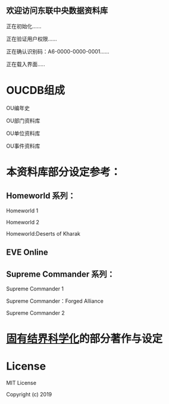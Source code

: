 ## 欢迎访问东联中央数据资料库
正在初始化......

正在验证用户权限......

正在确认识别码：A6-0000-0000-0001......

正在载入界面.....


# OUCDB组成
OU编年史

OU部门资料库

OU单位资料库

OU事件资料库


# 本资料库部分设定参考：
## Homeworld 系列：
Homeworld 1

Homeworld 2

Homeworld:Deserts of Kharak

## EVE Online

## Supreme Commander 系列：
Supreme Commander 1

Supreme Commander：Forged Alliance

Supreme Commander 2

# [固有结界科学化](https://www.ciweimao.com/reader/300121 "刺猬猫作者书栏")的部分著作与设定


# License
MIT License

Copyright (c) 2019 
